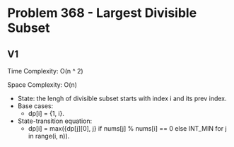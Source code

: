 # Problem 368 - Largest Divisible Subset

## V1

Time Complexity: O(n ^ 2)

Space Complexity: O(n)

- State: the lengh of divisible subset starts with index i and its prev index.
- Base cases:
    - dp[i] = {1, i}.
- State-transition equation:
    - dp[i] = max({dp[j][0], j} if nums[j] % nums[i] == 0 else INT_MIN for j in range(i, n)).
